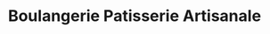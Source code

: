 ---
title: "Boulangerie Patisserie Artisanale"
url: /petit-bourg/boulangerie-patisserie-artisanale/
shop: boulangerie
---